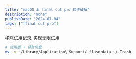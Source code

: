 ```yaml
---
title: "macOS 上 final cut pro 软件破解"
description: "none"
publishDate: "2024-07-04"
tags: ["ffinal cut pro"]
---
```

移除试用记录, 实现无限试用
<!-- more --> 
```bash
# 试用版 + 移除信息
mv -v ~/Library/Application\ Support/.ffuserdata ~/.Trash
```